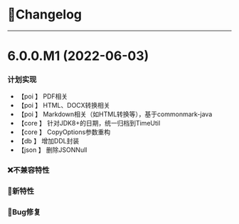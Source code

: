 
# 🚀Changelog

-------------------------------------------------------------------------------------------------------------

# 6.0.0.M1 (2022-06-03)

### 计划实现
* 【poi    】     PDF相关
* 【poi    】     HTML、DOCX转换相关
* 【poi    】     Markdown相关（如HTML转换等），基于commonmark-java
* 【core   】     针对JDK8+的日期，统一归档到TimeUtil
* 【core   】     CopyOptions参数重构
* 【db     】     增加DDL封装
* 【json   】     删除JSONNull

### ❌不兼容特性

### 🐣新特性

### 🐞Bug修复